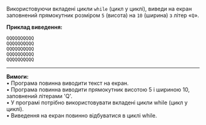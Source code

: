 Використовуючи вкладені цикли `while` (цикл у циклі), виведи на екран заповнений прямокутник розміром `5` (висота) на `10` (ширина) з літер «`Q`».

**Приклад виведення:**
```
QQQQQQQQQQ
QQQQQQQQQQ
QQQQQQQQQQ
QQQQQQQQQQ
QQQQQQQQQQ
```

---

**Вимоги:**  
• Програма повинна виводити текст на екран.  
• Програма повинна виводити прямокутник висотою 5 і шириною 10, заповнений літерами 'Q'.  
• У програмі потрібно використовувати вкладені цикли while (цикл у циклі).  
• Виведення на екран повинно відбуватися в циклі while.
